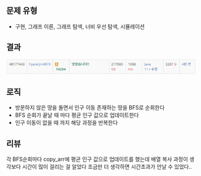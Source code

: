 ## 문제 유형
- 구현, 그래프 이론, 그래프 탐색, 너비 우선 탐색, 시뮬레이션
## 결과
![img.png](img.png)
## 로직
- 방문하지 않은 땅을 돌면서 인구 이동 존재하는 땅을 BFS로 순회한다
- BFS 순회가 끝날 때 마다 평균 인구 값으로 업데이트한다
- 인구 이동이 없을 때 까지 해당 과정을 반복한다
## 리뷰
각 BFS순회마다 copy_arr에 평균 인구 값으로 업데이트를 했는데
배열 복사 과정이 생각보다 시간이 많이 걸리는 걸 알았다
조금만 더 생각하면 시간초과가 안날 수 있었다..



